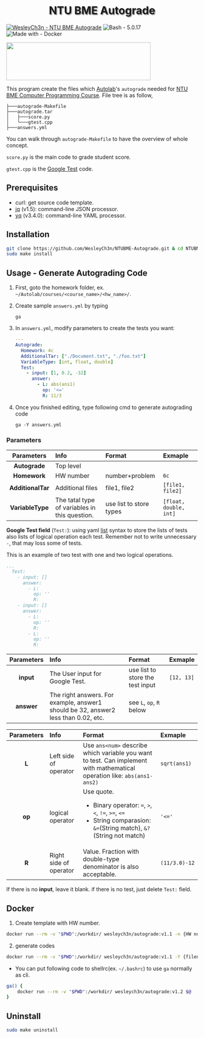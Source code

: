<h1 align="center" style="text-shadow: 2px 2px 2px #878787;"> NTU BME Autograde </h1>

[![WesleyCh3n - NTU BME Autograde](https://img.shields.io/badge/WesleyCh3n-NTU_BME_Autograde-2ea44f?logo=github)](https://github.com/WesleyCh3n/NTUBME-Autograde)
![Bash - 5.0.17](https://img.shields.io/badge/Bash-5.0.17-informational?logo=gnu-bash)
![Made with - Docker](https://img.shields.io/badge/Made_with-Docker-informational?logo=Docker)


<a href="http://autolabproject.com">
  <img src="https://autolabproject.com/images/autolab_red.svg" width="380px" height="100px">
</a>

This program create the files which [Autolab](https://autolabproject.com/)'s `autograde` needed for [NTU BME Computer Programming Course](https://nol.ntu.edu.tw/nol/coursesearch/print_table.php?course_id=611%2018300&class=&dpt_code=6110&ser_no=12565&semester=110-1&lang=CH). File tree is as follow,
```
├───autograde-Makefile
├───autograde.tar
│   ├───score.py
│   └───gtest.cpp
├───answers.yml
```

You can walk through `autograde-Makefile` to have the overview of whole concept.

`score.py` is the main code to grade student score.

`gtest.cpp` is the [Google Test](https://github.com/google/googletest) code.


## Prerequisites
- curl: get source code template.
- [jq](https://stedolan.github.io/jq/) (v1.5): command-line JSON processor.
- [yq](https://mikefarah.gitbook.io/yq/) (v3.4.0): command-line YAML processor.

## Installation
```bash
git clone https://github.com/WesleyCh3n/NTUBME-Autograde.git & cd NTUBME-Autograde
sudo make install
```

## Usage - Generate Autograding Code
1. First, goto the homework folder, ex. `~/Autolab/courses/<course_name>/<hw_name>/`.

2. Create sample `answers.yml` by typing

    ```
    ga
    ```

3. In `answers.yml`, modify parameters to create the tests you want:

    ```yml
    ---
    Autograde:
      Homework: 4c
      AdditionalTar: ["./Document.txt", "./foo.txt"]
      VariableType: [int, float, double]
      Test:
        - input: [1, 0.2, -32]
          answer:
            - L: abs(ans1)
              op: '<='
              R: 11/3
    ```

4. Once you finished editing, type following cmd to generate autograding code

    ```
    ga -Y answers.yml
    ```

### Parameters
| Parameters        | Info                                          | Format                  | Exmaple                |
| :----:            | :--                                           | :--                     | :--                    |
| **Autograde**     | Top level                                     |                         |                        |
| **Homework**      | HW number                                     | number+problem          | `6c`                   |
| **AdditionalTar** | Additional files                              | file1, file2            | `[file1, file2]`       |
| **VariableType**  | The tatal type of variables in this question. | use list to store types | `[float, double, int]` |

**Google Test field** (`Test:`): using yaml [list](https://docs.ansible.com/ansible/latest/reference_appendices/YAMLSyntax.html) syntax to store the lists of tests also lists of logical operation each test. Remember not to write unnecessary `-`, that may loss some of tests.

This is an example of two test with one and two logical operations.
```yml
...
  Test:
    - input: []
      answer:
        - L:
          op: ''
          R:
    - input: []
      answer:
        - L:
          op: ''
          R:
        - L:
          op: ''
          R:
```

|Parameters|Info                                                                              |Format                          |Exmaple   |
|:----:    |:--                                                                               |:--                             |:--       |
|**input** |The User input for Google Test.                                                   |use list to store the test input|`[12, 13]`|
|**answer**|The right answers. For example, answer1 should be 32, answer2 less than 0.02, etc.|see `L`, `op`, `R` below        |          |

<!-- |**answer**|       The right answers.      |First charactor is which variable, 2nd is logical operator, 3rd is the value. Format is same as **INPUTS**. Fraction with double-type denominator is also acceptable. For example `2=11/3.0`|`1=30,2>89;1!=98,2<=40`| -->

|Parameters|Info                  |Format                                                                                                                                             |Exmaple      |
|:----:    |:--                   |:--                                                                                                                                                |:--          |
|**L**     |Left side of operator |Use `ans<num>` describe which variable you want to test. Can implement with mathematical operation like: `abs(ans1-ans2)`                          |`sqrt(ans1)` |
|**op**    |logical operator      |Use quote.<ul><li>Binary operator: `=`, `>`, `<`, `!=`, `>=`, `<=`</li><li>String comparasion: `&=`(String match), `&?`(String not match)</li></ul>|`'<='`       |
|**R**     |Right side of operator|Value. Fraction with double-type denominator is also acceptable.                                                                                   |`(11/3.0)-12`|

If there is no **input**, leave it blank. if there is no test, just delete `Test:` field.

## Docker

1. Create template with HW number.
```bash
docker run --rm -v "$PWD":/workdir/ wesleych3n/autograde:v1.1 -n {HW number}
```
2. generate codes
```bash
docker run --rm -v "$PWD":/workdir/ wesleych3n/autograde:v1.1 -Y {filename}.yml
```

- You can put following code to shellrc(ex. `~/.bashrc`) to use `ga` normally as cli.
```bash
ga() {
    docker run --rm -v "$PWD":/workdir/ wesleych3n/autograde:v1.2 $@
}
```

## Uninstall
```bash
sudo make uninstall
```
